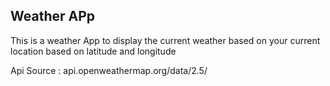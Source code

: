## Weather APp
This is a weather App to display the current weather based on your current location based on latitude and longitude

Api Source : api.openweathermap.org/data/2.5/
